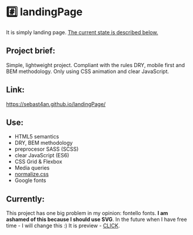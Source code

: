 # :hash: landingPage
It is simply landing page. [The current state is described below.](#currently)

## Project brief:
Simple, lightweight project. Compliant with the rules DRY, mobile first and BEM methodology. Only using CSS animation and clear JavaScript.

## Link:
https://sebast4an.github.io/landingPage/

## Use:
* HTML5 semantics
* DRY, BEM methodology
* preprocesor SASS (SCSS)
* clear JavaScript (ES6)
* CSS Grid & Flexbox
* Media queries
* [normalize.css](https://github.com/necolas/normalize.css)
* Google fonts

## Currently:
This project has one big problem in my opinion: fontello fonts. **I am ashamed of this because I should use SVG**. In the future when I have free time - I will change this :) 
It is preview - [CLICK](https://sebast4an.github.io/landingPage/).

